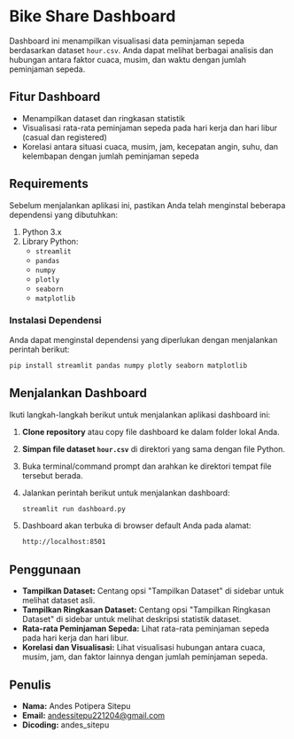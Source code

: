 
# Bike Share Dashboard

Dashboard ini menampilkan visualisasi data peminjaman sepeda berdasarkan dataset `hour.csv`. Anda dapat melihat berbagai analisis dan hubungan antara faktor cuaca, musim, dan waktu dengan jumlah peminjaman sepeda.

## Fitur Dashboard

- Menampilkan dataset dan ringkasan statistik
- Visualisasi rata-rata peminjaman sepeda pada hari kerja dan hari libur (casual dan registered)
- Korelasi antara situasi cuaca, musim, jam, kecepatan angin, suhu, dan kelembapan dengan jumlah peminjaman sepeda

## Requirements

Sebelum menjalankan aplikasi ini, pastikan Anda telah menginstal beberapa dependensi yang dibutuhkan:

1. Python 3.x
2. Library Python:
   - `streamlit`
   - `pandas`
   - `numpy`
   - `plotly`
   - `seaborn`
   - `matplotlib`

### Instalasi Dependensi

Anda dapat menginstal dependensi yang diperlukan dengan menjalankan perintah berikut:

```bash
pip install streamlit pandas numpy plotly seaborn matplotlib
```

## Menjalankan Dashboard

Ikuti langkah-langkah berikut untuk menjalankan aplikasi dashboard ini:

1. **Clone repository** atau copy file dashboard ke dalam folder lokal Anda.
2. **Simpan file dataset `hour.csv`** di direktori yang sama dengan file Python.
3. Buka terminal/command prompt dan arahkan ke direktori tempat file tersebut berada.
4. Jalankan perintah berikut untuk menjalankan dashboard:
   ```bash
   streamlit run dashboard.py
   ```
   
5. Dashboard akan terbuka di browser default Anda pada alamat:
   ```bash
   http://localhost:8501
   ```
   
## Penggunaan

- **Tampilkan Dataset:** Centang opsi "Tampilkan Dataset" di sidebar untuk melihat dataset asli.
- **Tampilkan Ringkasan Dataset:** Centang opsi "Tampilkan Ringkasan Dataset" di sidebar untuk melihat deskripsi statistik dataset.
- **Rata-rata Peminjaman Sepeda:** Lihat rata-rata peminjaman sepeda pada hari kerja dan hari libur.
- **Korelasi dan Visualisasi:** Lihat visualisasi hubungan antara cuaca, musim, jam, dan faktor lainnya dengan jumlah peminjaman sepeda.

## Penulis

- **Nama:** Andes Potipera Sitepu
- **Email:** andessitepu221204@gmail.com
- **Dicoding:** andes_sitepu

